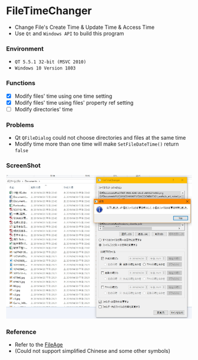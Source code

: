 # FileTimeChanger
+ Change File's Create Time & Update Time & Access Time
+ Use `Qt` and `Windows API` to build this program

### Environment
+ `QT 5.5.1 32-bit (MSVC 2010)`
+ `Windows 10 Version 1803`

### Functions
+ [x] Modify files' time using one time setting
+ [x] Modify files' time using files' property ref setting
+ [ ] Modify directories' time

### Problems
+ Qt `QFileDialog` could not choose directories and files at the same time
+ Modify time more than one time will make `SetFileDateTime()` return `false`

### ScreenShot
![ScreenShot](./assets/ScreenShot.jpg)


### Reference
+ Refer to the [FileAge](https://www.vector.co.jp/soft/win95/util/se233362.html)
+ (Could not support simplified Chinese and some other symbols)